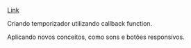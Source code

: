 [Link](https://gabrieltascheck.github.io/Desafio_FocusTimer2.0/)

Criando temporizador utilizando callback function. 

Aplicando novos conceitos, como sons e botões responsivos.
